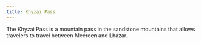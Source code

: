 ```yaml
---
title: Khyzai Pass
---
```


The Khyzai Pass is a mountain pass in the sandstone mountains that allows travelers to travel between Meereen and Lhazar.


